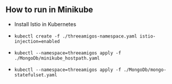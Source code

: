 ## How to run in Minikube

- Install Istio in Kubernetes

- `kubectl create -f ./threeamigos-namespace.yaml istio-injection=enabled`

- `kubectl --namespace=threeamigos apply -f ./MongoDb/minikube_hostpath.yaml`

- `kubectl --namespace=threeamigos apply -f ./MongoDb/mongo-statefulset.yaml`